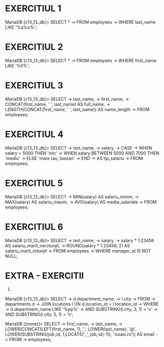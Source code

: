 # EXERCITIUL 1


MariaDB [c13_13_db]> SELECT *
    -> FROM employees
    -> WHERE last_name LIKE '%a%o%';

# EXERCITIUL 2

MariaDB [c13_13_db]> SELECT *
    -> FROM employees
    -> WHERE first_name LIKE '%ll%';

# EXERCITIUL 3

MariaDB [c13_13_db]> SELECT
    -> last_name,
    -> first_name,
    -> CONCAT(first_name, ' ', last_name) AS full_name,
    -> LENGTH(CONCAT(first_name, ' ', last_name)) AS name_length
    -> FROM employees;

# EXERCITIUL 4

MariaDB [c13_13_db]> SELECT
    -> last_name,
    -> salary,
    -> CASE
    -> WHEN salary < 5000 THEN 'mic'
    -> WHEN salary BETWEEN 5000 AND 7000 THEN 'mediu'
    -> ELSE 'mare rau, bastan'
    -> END
    -> AS tip_salariu
    -> FROM employees;

# EXERCITIUL 5

MariaDB [c13_13_db]> SELECT
    -> MIN(salary) AS salariu_minim,
    -> MAX(salary) AS salariu_maxim,
    -> AVG(salary) AS media_salariala
    -> FROM employees;

# EXERCITIUL 6

MariaDB [c13_13_db]> SELECT
    -> last_name,
    -> salary,
    -> salary * 1.23456 AS salariu_marit_nerotunjit,
    -> ROUND(salary * 1.23456, 2) AS salariu_marit_rotunjit
    -> FROM employees
    -> WHERE manager_id IS NOT NULL;


# EXTRA - EXERCITII
1)
  MariaDB [c13_13_db]> SELECT 
      -> d.department_name,
      -> l.city
      -> FROM
      -> departments d
      -> JOIN locations l ON d.location_id = l.location_id
      -> WHERE
      -> d.department_name LIKE '%pp%'
      -> AND SUBSTRING(l.city, 3, 1) = 'u'
      -> AND SUBSTRING(l.city, 5, 1) = 'h';

MariaDB [(none)]> SELECT
    -> first_name,
    -> last_name,
    -> LOWER(CONCAT(LEFT(first_name, 1), '.', LOWER(last_name), '@', LOWER(SUBSTRING(job_id, 1,LOCATE('_', job_id)-1)), '.tuiasi.ro')) AS email
    -> FROM
    -> employees;

